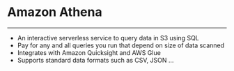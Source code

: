 # Amazon Athena
---

- An interactive serverless service to query data in S3 using SQL
- Pay for any and all queries you run that depend on size of data scanned
- Integrates with Amazon Quicksight and AWS Glue
- Supports standard data formats such as CSV, JSON ...